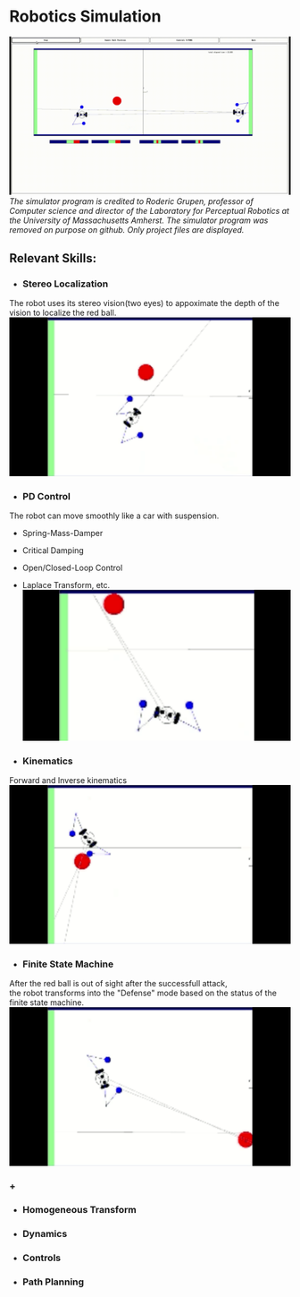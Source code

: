 # Robotics Simulation
![](demo/Roger001.gif)
*The simulator program is credited to Roderic Grupen, professor of Computer science and director of the Laboratory for Perceptual Robotics at the University of Massachusetts Amherst.*
*The simulator program was removed on purpose on github. Only project files are displayed.*

## Relevant Skills:

- ### Stereo Localization
The robot uses its stereo vision(two eyes) to appoximate the depth of the vision to localize the red ball.  
![](demo/roger-stereoVision.gif)
  
  
- ### PD Control  
The robot can move smoothly like a car with suspension.  
- Spring-Mass-Damper
- Critical Damping
- Open/Closed-Loop Control
- Laplace Transform, etc.  
![](demo/roger-PDcontrol.gif)
  
  
- ### Kinematics
Forward and Inverse kinematics  
![](demo/roger-kinematics.gif)
  
  
- ### Finite State Machine
After the red ball is out of sight after the successfull attack,  
the robot transforms into the "Defense" mode based on the status of the finite state machine.  
![](demo/roger-statemachine.gif)

### +
- ### Homogeneous Transform
- ### Dynamics
- ### Controls
- ### Path Planning


